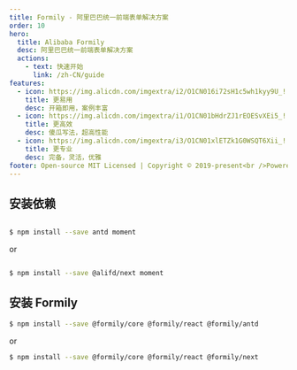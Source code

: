 ```yaml
---
title: Formily - 阿里巴巴统一前端表单解决方案
order: 10
hero:
  title: Alibaba Formily
  desc: 阿里巴巴统一前端表单解决方案
  actions:
    - text: 快速开始
      link: /zh-CN/guide
features:
  - icon: https://img.alicdn.com/imgextra/i2/O1CN016i72sH1c5wh1kyy9U_!!6000000003550-55-tps-800-800.svg
    title: 更易用
    desc: 开箱即用，案例丰富
  - icon: https://img.alicdn.com/imgextra/i1/O1CN01bHdrZJ1rEOESvXEi5_!!6000000005599-55-tps-800-800.svg
    title: 更高效
    desc: 傻瓜写法，超高性能
  - icon: https://img.alicdn.com/imgextra/i3/O1CN01xlETZk1G0WSQT6Xii_!!6000000000560-55-tps-800-800.svg
    title: 更专业
    desc: 完备，灵活，优雅
footer: Open-source MIT Licensed | Copyright © 2019-present<br />Powered by self
---
```


## 安装依赖

```bash

$ npm install --save antd moment

```

or

```bash

$ npm install --save @alifd/next moment

```

## 安装 Formily

```bash
$ npm install --save @formily/core @formily/react @formily/antd

```

or

```bash
$ npm install --save @formily/core @formily/react @formily/next

```
